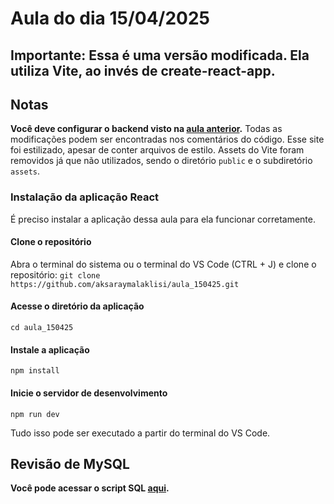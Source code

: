 # Aula do dia 15/04/2025
## Importante: Essa é uma versão modificada. Ela utiliza **Vite**, ao invés de **create-react-app**.
## Notas
**Você deve configurar o backend visto na [aula anterior](https://github.com/aksaraymalaklisi/aula_080425).**
Todas as modificações podem ser encontradas nos comentários do código.
Esse site foi estilizado, apesar de conter arquivos de estilo.
Assets do Vite foram removidos já que não utilizados, sendo o diretório `public` e o subdiretório `assets`.

### Instalação da aplicação React
É preciso instalar a aplicação dessa aula para ela funcionar corretamente.

#### Clone o repositório
Abra o terminal do sistema ou o terminal do VS Code (CTRL + J) e clone o repositório: 
`git clone https://github.com/aksaraymalaklisi/aula_150425.git`

#### Acesse o diretório da aplicação
`cd aula_150425`

#### Instale a aplicação
`npm install`

#### Inicie o servidor de desenvolvimento
`npm run dev`

Tudo isso pode ser executado a partir do terminal do VS Code.


## Revisão de MySQL 
**Você pode acessar o script SQL [aqui](https://github.com/aksaraymalaklisi/aula_150425/blob/main/sql_scripts/script_sql_aula150425.sql).**
